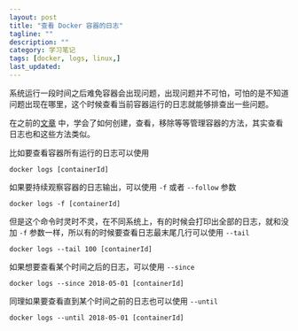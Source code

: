 ```yaml
---
layout: post
title: "查看 Docker 容器的日志"
tagline: ""
description: ""
category: 学习笔记
tags: [docker, logs, linux,]
last_updated:
---
```


系统运行一段时间之后难免容器会出现问题，出现问题并不可怕，可怕的是不知道问题出现在哪里，这个时候查看当前容器运行的日志就能够排查出一些问题。

在之前的[文章](/post/2017/07/docker-introduction.html) 中，学会了如何创建，查看，移除等等管理容器的方法，其实查看日志也和这些方法类似。

比如要查看容器所有运行的日志可以使用

    docker logs [containerId]

如果要持续观察容器的日志输出，可以使用 `-f` 或者 `--follow` 参数

    docker logs -f [containerId]

但是这个命令时灵时不灵，在不同系统上，有的时候会打印出全部的日志，就和没加 `-f` 参数一样，所以有的时候要查看日志最末尾几行可以使用 `--tail`

    docker logs --tail 100 [containerId]

如果想要查看某个时间之后的日志，可以使用 `--since`

    docker logs --since 2018-05-01 [containerId]

同理如果要查看直到某个时间之前的日志也可以使用 `--until`

    docker logs --until 2018-05-01 [containerId]

